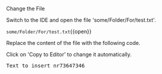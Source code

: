 Change the File


Switch to the IDE and open the file 'some/Folder/For/test.txt'.

`some/Folder/For/test.txt`{{open}}



Replace the content of the file with the following code.


Click on 'Copy to Editor' to change it automatically.

<pre class="file" data-filename="some/Folder/For/test.txt" data-target="replace" data-marker="">
Text to insert nr73647346</pre>

